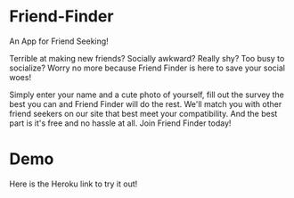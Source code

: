 # Friend-Finder
An App for Friend Seeking!


Terrible at making new friends?
Socially awkward?
Really shy?
Too busy to socialize?
Worry no more because Friend Finder is here to save your social woes!

Simply enter your name and a cute photo of yourself, fill out the survey the best you can and Friend Finder will do the rest.
We'll match you with other friend seekers on our site that best meet your compatibility. 
And the best part is it's free and no hassle at all. 
Join Friend Finder today!


# Demo
Here is the Heroku link to try it out!

